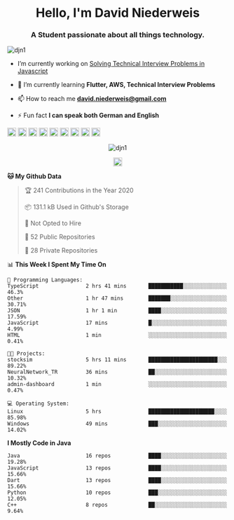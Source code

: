 <h1 align="center">Hello, I'm David Niederweis</h1>
<h3 align="center">A Student passionate about all things technology.</h3>

<p align="left"> <img src="https://komarev.com/ghpvc/?username=djn1" alt="djn1" /> </p>

- I’m currently working on [Solving Technical Interview Problems in Javascript](https://github.com/DJN1/CTCI)

- 🌱 I’m currently learning **Flutter, AWS, Technical Interview Problems**

- 📫 How to reach me **david.niederweis@gmail.com**

- ⚡ Fun fact **I can speak both German and English**

<p align="left"><img src="https://devicons.github.io/devicon/devicon.git/icons/bootstrap/bootstrap-plain.svg" alt="bootstrap" width="20" height="20"/> <img src="https://devicons.github.io/devicon/devicon.git/icons/cplusplus/cplusplus-original.svg" alt="cplusplus" width="20" height="20"/> <img src="https://devicons.github.io/devicon/devicon.git/icons/css3/css3-original-wordmark.svg" alt="css3" width="20" height="20"/> <img src="https://devicons.github.io/devicon/devicon.git/icons/html5/html5-original-wordmark.svg" alt="html5" width="20" height="20"/> <img src="https://devicons.github.io/devicon/devicon.git/icons/javascript/javascript-original.svg" alt="javascript" width="20" height="20"/> <img src="https://devicons.github.io/devicon/devicon.git/icons/nodejs/nodejs-original-wordmark.svg" alt="nodejs" width="20" height="20"/> <img src="https://devicons.github.io/devicon/devicon.git/icons/python/python-original-wordmark.svg" alt="python" width="20" height="20"/> <img src="https://devicons.github.io/devicon/devicon.git/icons/express/express-original-wordmark.svg" alt="express" width="20" height="20"/> <img src="https://cdn.jsdelivr.net/npm/simple-icons@3.1.0/icons/flutter.svg" alt="flutter" width="20" height="20"/></p><p align="center"> <img src="https://github-readme-stats.vercel.app/api?username=djn1&show_icons=true" alt="djn1" /> </p>

<p align="center">
<a href="https://linkedin.com/in/https://www.linkedin.com/in/davidniederweis/" target="blank"><img align="center" src="https://cdn.jsdelivr.net/npm/simple-icons@3.0.1/icons/linkedin.svg" alt="https://www.linkedin.com/in/davidniederweis/" height="20" width="20" /></a>
</p>

<!--START_SECTION:waka-->
**🐱 My Github Data** 

> 🏆 241 Contributions in the Year 2020
 > 
> 📦 131.1 kB Used in Github's Storage 
 > 
> 🚫 Not Opted to Hire
 > 
> 📜 52 Public Repositories
 > 
> 🔑 28 Private Repositories 

📊 **This Week I Spent My Time On** 

```text
💬 Programming Languages: 
TypeScript               2 hrs 41 mins       ███████████░░░░░░░░░░░░░░   46.3% 
Other                    1 hr 47 mins        ███████░░░░░░░░░░░░░░░░░░   30.71% 
JSON                     1 hr 1 min          ████░░░░░░░░░░░░░░░░░░░░░   17.59% 
JavaScript               17 mins             █░░░░░░░░░░░░░░░░░░░░░░░░   4.99% 
HTML                     1 min               ░░░░░░░░░░░░░░░░░░░░░░░░░   0.41%

🐱‍💻 Projects: 
stocksim                 5 hrs 11 mins       ██████████████████████░░░   89.22% 
NeuralNetwork_TR         36 mins             ██░░░░░░░░░░░░░░░░░░░░░░░   10.32% 
admin-dashboard          1 min               ░░░░░░░░░░░░░░░░░░░░░░░░░   0.47%

💻 Operating System: 
Linux                    5 hrs               █████████████████████░░░░   85.98% 
Windows                  49 mins             ███░░░░░░░░░░░░░░░░░░░░░░   14.02%

```

**I Mostly Code in Java** 

```text
Java                     16 repos            ████░░░░░░░░░░░░░░░░░░░░░   19.28% 
JavaScript               13 repos            ████░░░░░░░░░░░░░░░░░░░░░   15.66% 
Dart                     13 repos            ████░░░░░░░░░░░░░░░░░░░░░   15.66% 
Python                   10 repos            ███░░░░░░░░░░░░░░░░░░░░░░   12.05% 
C++                      8 repos             ██░░░░░░░░░░░░░░░░░░░░░░░   9.64%

```



<!--END_SECTION:waka-->
